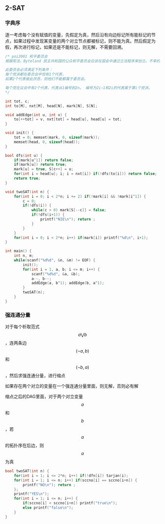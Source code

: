 ## 2-SAT

### 字典序

逐一考虑每个没有赋值的变量，先假定为真，然后沿有向边标记所有能标记的节点，如果过程中发现某变量的两个对立节点都被标记，则不能为真。然后假定为假，再次进行标记，如果还是不能标记，则无解，不需要回溯。

~~~c++
/* poi2001 和平委员会
根据宪法，Byteland 民主共和国的公众和平委员会应该在国会中通过立法程序来创立。不幸的是，由于某些党派代表之间的不和睦而使得这件事存在障碍。

此委员会必须满足下列条件：
每个党派都在委员会中恰有1个代表，
如果2个代表彼此厌恶，则他们不能都属于委员会。

每个党在议会中有2个代表。代表从1编号到2n。 编号为2i−1和2i的代表属于第i个党派。
*/

int tot, c;
int to[M], nxt[M], head[N], mark[N], S[N];

void addEdge(int u, int v) {
    to[++tot] = v, nxt[tot] = head[u], head[u] = tot;
}

void init() {
    tot = 0; memset(mark, 0, sizeof(mark));
    memset(head, 0, sizeof(head));
}

bool dfs(int u) {
    if(mark[u^1]) return false;
    if(mark[u]) return true;
    mark[u] = true, S[c++] = u;
    for(int i = head[u]; i; i = nxt[i]) if(!dfs(to[i])) return false;
    return true;
}

void twoSAT(int n) {
    for(int i = 0; i < 2*n; i += 2) if(!mark[i] && !mark[i^1]) {
        c = 0;
        if(!dfs(i)) {
            while(c > 0) mark[S[--c]] = false;
            if(!dfs(i+1)) {
                printf("NIE\n"); return ;
            }
        }
    }
    for(int i = 0; i < 2*n; i++) if(mark[i]) printf("%d\n", i+1);
}

int main() {
    int n, m;
    while(scanf("%d%d", &n, &m) != EOF) {
        init();
        for(int i = 1, a, b; i <= m; i++) {
            scanf("%d%d", &a, &b);
            a--, b--;
            addEdge(a, b^1); addEdge(b, a^1);
        }
        twoSAT(n);
    }
}
~~~

### 强连通分量

对于每个析取范式$$ a \bigvee b $$ ，连两条边$$(\neg a, b)$$和$$(\neg b, a)$$，然后求强连通分量，进行缩点

如果存在两个对立的变量在一个强连通分量里面，则无解，否则必有解

缩点之后的DAG里面，对于两个对立变量$$a$$和$$b$$，若$$a$$的拓扑序在后边，则$$a$$为真

~~~C++
bool twoSAT(int n) {
    for(int i = 1; i <= 2*n; i++) if(!dfn[i]) tarjan(i);
    for(int i = 1; i <= n; i++) if(sccno[i] == sccno[i+n]) {
        printf("NO\n"); return ;
    };
    printf("YES\n");
    for(int i = 1; i <= n; i++) {
        if(sccno[i] < sccno[i+n]) printf("true\n");
        else printf("false\n");
    }
}
~~~

